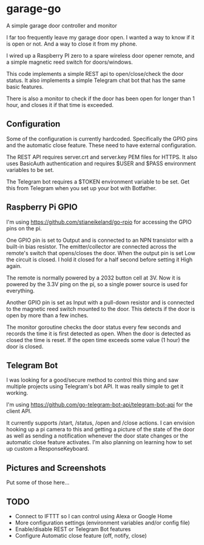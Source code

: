 # garage-go

A simple garage door controller and monitor

I far too frequently leave my garage door open.  I wanted a way to know if it is open or not.
And a way to close it from my phone.

I wired up a Raspberry PI zero to a spare wireless door opener remote, and a simple magnetic
reed switch for doors/windows.

This code implements a simple REST api to open/close/check the door status.
It also implements a simple Telegram chat bot that has the same basic features.

There is also a monitor to check if the door has been open for longer than 1 hour,
and closes it if that time is exceeded.

## Configuration
Some of the configuration is currently hardcoded.  Specifically the GPIO pins and the automatic close feature.  These need to have external configuration.

The REST API requires server.crt and server.key PEM files for HTTPS.  It also uses BasicAuth authentication and requires $USER and $PASS environment variables to be set.

The Telegram bot requires a $TOKEN environment variable to be set.  Get this from Telegram when you set up your bot with Botfather.

## Raspberry Pi GPIO
I'm using https://github.com/stianeikeland/go-rpio for accessing the GPIO pins on the pi.

One GPIO pin is set to Output and is connected to an NPN transistor with a built-in bias resistor.  The emitter/collector are connected across the remote's switch that opens/closes the door.  When the output pin is set Low the circuit is closed.  I hold it closed for a half second before setting it High again.

The remote is normally powered by a 2032 button cell at 3V.  Now it is powered by the 3.3V ping on the pi, so a single power source is used for everything.

Another GPIO pin is set as Input with a pull-down resistor and is connected to the magnetic reed switch mounted to the door.  This detects if the door is open by more than a few inches.

The monitor goroutine checks the door status every few seconds and records the time it is first detected as open.  When the door is detected as closed the time is reset.  If the open time exceeds some value (1 hour) the door is closed.

## Telegram Bot
I was looking for a good/secure method to control this thing and saw multiple projects using Telegram's bot API.  It was really simple to get it working.

I'm using https://github.com/go-telegram-bot-api/telegram-bot-api for the client API.

It currently supports /start, /status, /open and /close actions.  I can envision hooking up a pi camera to this and getting a picture of the state of the door as well as sending a notification whenever the door state changes or the automatic close feature activates.  I'm also planning on learning how to set up custom a ResponseKeyboard.

## Pictures and Screenshots
Put some of those here...

## TODO
* Connect to IFTTT so I can control using Alexa or Google Home
* More configuration settings (environment variables and/or config file)
* Enable/disable REST or Telegram Bot features
* Configure Automatic close feature (off, notify, close)
